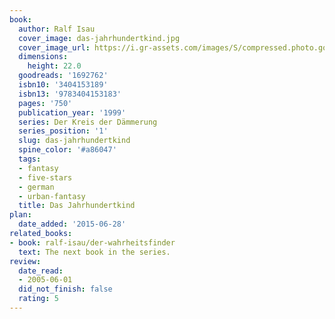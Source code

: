 ```yaml
---
book:
  author: Ralf Isau
  cover_image: das-jahrhundertkind.jpg
  cover_image_url: https://i.gr-assets.com/images/S/compressed.photo.goodreads.com/books/1186999220l/1692762._SX318_.jpg
  dimensions:
    height: 22.0
  goodreads: '1692762'
  isbn10: '3404153189'
  isbn13: '9783404153183'
  pages: '750'
  publication_year: '1999'
  series: Der Kreis der Dämmerung
  series_position: '1'
  slug: das-jahrhundertkind
  spine_color: '#a86047'
  tags:
  - fantasy
  - five-stars
  - german
  - urban-fantasy
  title: Das Jahrhundertkind
plan:
  date_added: '2015-06-28'
related_books:
- book: ralf-isau/der-wahrheitsfinder
  text: The next book in the series.
review:
  date_read:
  - 2005-06-01
  did_not_finish: false
  rating: 5
---
```

